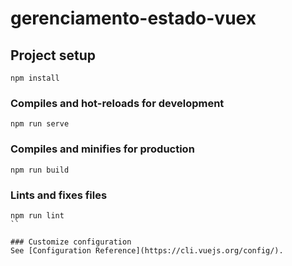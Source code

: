 # gerenciamento-estado-vuex

## Project setup
```
npm install
```

### Compiles and hot-reloads for development
```
npm run serve
```

### Compiles and minifies for production
```
npm run build
```

### Lints and fixes files
```
npm run lint
``

### Customize configuration
See [Configuration Reference](https://cli.vuejs.org/config/).
